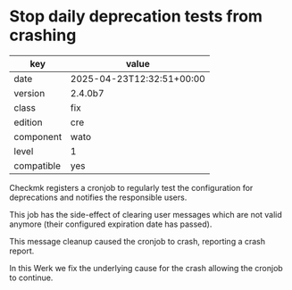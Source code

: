 [//]: # (werk v2)
# Stop daily deprecation tests from crashing

key        | value
---------- | ---
date       | 2025-04-23T12:32:51+00:00
version    | 2.4.0b7
class      | fix
edition    | cre
component  | wato
level      | 1
compatible | yes

Checkmk registers a cronjob to regularly test the configuration for
deprecations and notifies the responsible users.

This job has the side-effect of clearing user messages which are not
valid anymore (their configured expiration date has passed).

This message cleanup caused the cronjob to crash, reporting a crash
report.

In this Werk we fix the underlying cause for the crash allowing the
cronjob to continue.

